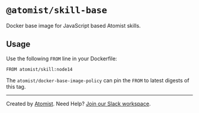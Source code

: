 # `@atomist/skill-base`

Docker base image for JavaScript based Atomist skills.

## Usage

Use the following `FROM` line in your Dockerfile:

```
FROM atomist/skill:node14
```

The `atomist/docker-base-image-policy` can pin the `FROM` to latest digests of
this tag.

---

Created by [Atomist][atomist]. Need Help? [Join our Slack workspace][slack].

[atomist]: https://atomist.com/ "Atomist "
[slack]: https://join.atomist.com/ "Atomist Community Slack"
